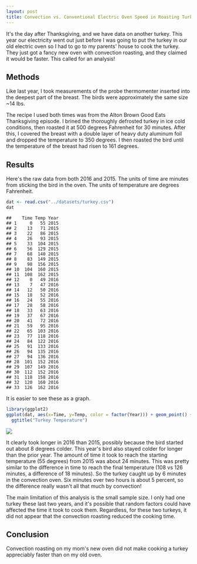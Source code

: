 ```yaml
---
layout: post
title: Convection vs. Conventional Electric Oven Speed in Roasting Turkey
---
```


It's the day after Thanksgiving, and we have data on another turkey. This year our electricity went out just before I was going to put the turkey in our old electric oven so I had to go to my parents' house to cook the turkey. They just got a fancy new oven with convection roasting, and they claimed it would be faster. This called for an analysis!

## Methods
Like last year, I took measurements of the probe thermomenter inserted into the deepest part of the breast. The birds were approximately the same size ~14 lbs. 

The recipe I used both times was from the Alton Brown Good Eats Thanksgiving episode. I brined the thoroughly defrosted turkey in ice cold conditions, then roasted it at 500 degrees Fahrenheit for 30 minutes. After this, I covered the breast with a double layer of heavy duty aluminum foil and dropped the temperature to 350 degrees. I then roasted the bird until the temperature of the breast had risen to 161 degrees.

## Results

Here's the raw data from both 2016 and 2015. The units of time are minutes from sticking the bird in the oven. The units of temperature are degrees Fahrenheit.


```r
dat <- read.csv("../datasets/turkey.csv")
dat
```

```
##    Time Temp Year
## 1     0   55 2015
## 2    13   71 2015
## 3    22   86 2015
## 4    26   93 2015
## 5    33  104 2015
## 6    56  129 2015
## 7    68  140 2015
## 8    83  149 2015
## 9    98  156 2015
## 10  104  160 2015
## 11  108  162 2015
## 12    0   49 2016
## 13    7   47 2016
## 14   12   50 2016
## 15   18   52 2016
## 16   24   55 2016
## 17   28   58 2016
## 18   33   63 2016
## 19   37   67 2016
## 20   41   72 2016
## 21   59   95 2016
## 22   65  103 2016
## 23   77  118 2016
## 24   84  122 2016
## 25   91  133 2016
## 26   94  135 2016
## 27   94  136 2016
## 28  101  152 2016
## 29  107  149 2016
## 30  112  152 2016
## 31  118  158 2016
## 32  120  160 2016
## 33  126  162 2016
```

It is easier to see these as a graph.

```r
library(ggplot2)
ggplot(dat, aes(x=Time, y=Temp, color = factor(Year))) + geom_point() +
  ggtitle("Turkey Temperature")
```

![](https://github.com/mching/mching.github.io/raw/master/images/turkey.png)<!-- -->

It clearly took longer in 2016 than 2015, possibly because the bird started out about 8 degrees colder. This year's bird also stayed colder for longer than the prior year. The amount of time it took to reach the starting temperature (55 degrees) from 2015 was about 24 minutes. This was pretty similar to the difference in time to reach the final temperature (108 vs 126 minutes, a difference of 18 minutes). So the turkey caught up by 6 minutes in the convection oven. Six minutes over two hours is about 5 percent, so the difference really wasn't all that much by convection!

The main limitation of this analysis is the small sample size. I only had one turkey these last two years, and it's possible that random factors could have affected the time it took to cook them. Regardless, for these two turkeys, it did not appear that the convection roasting reduced the cooking time.

## Conclusion
Convection roasting on my mom's new oven did not make cooking a turkey appreciably faster than on my old oven.
